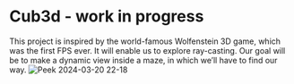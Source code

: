 # Cub3d - work in progress
This project is inspired by the world-famous Wolfenstein 3D game, which was the first FPS ever. It will enable us to explore ray-casting. Our goal will be to make a dynamic view inside a maze, in which we’ll have to find our way.
![Peek 2024-03-20 22-18](https://github.com/LuisBalsa/Cub3d/assets/81270660/5ca81258-e10a-4aa4-b3bb-258862b09789)
